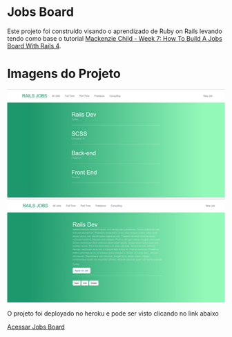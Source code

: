 # Jobs Board

Este projeto foi construído visando o aprendizado de Ruby on Rails levando tendo como base o tutorial [Mackenzie Child - Week 7: How To Build A Jobs Board With Rails 4](https://mackenziechild.me/12-in-12/7/).

# Imagens do Projeto
![Image01](https://github.com/acnjr2010/jobs_board/blob/master/app/assets/images/001.png)
![Image02](https://github.com/acnjr2010/jobs_board/blob/master/app/assets/images/002.png)

O projeto foi deployado no heroku e pode ser visto clicando no link abaixo

[Acessar Jobs Board](https://murmuring-sands-37752.herokuapp.com/)
